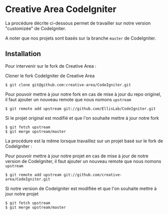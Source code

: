 Creative Area CodeIgniter
=========================

La procédure décrite ci-dessous permet de travailler sur notre version "customizée" de CodeIgniter.

A noter que nos projets sont basés sur la branche `master` de CodeIgniter.

Installation
------------

Pour intervenir sur le fork de Creative Area :

Cloner le fork CodeIgniter de Creative Area
	
	$ git clone git@github.com:creative-area/CodeIgniter.git

Pour pouvoir mettre à jour notre fork en cas de mise à jour du repo originel, il faut ajouter un nouveau remote que nous nomons `upstream`

	$ git remote add upstream git://github.com/EllisLab/CodeIgniter.git

Si le projet original est modifié et que l'on souhaite mettre à jour notre fork 

	$ git fetch upstream
	$ git merge upstream/master
	
La procédure est la même lorsque travaillez sur un projet basé sur le fork de CodeIgniter :

Pour pouvoir mettre à jour notre projet en cas de mise à jour de notre version de CodeIgniter, il faut ajouter un nouveau remote que nous nomons `upstream`

	$ git remote add upstream git://github.com/creative-area/CodeIgniter.git

Si notre version de CodeIgniter est modifiée et que l'on souhaite mettre à jour notre projet 

	$ git fetch upstream
	$ git merge upstream/master